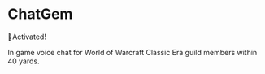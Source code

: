 # ChatGem
💎Activated!

In game voice chat for World of Warcraft Classic Era guild members within 40 yards.

